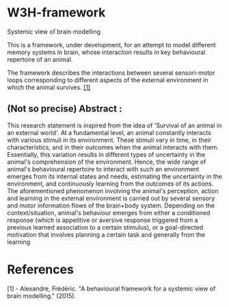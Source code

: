 # W3H-framework
Systemic view of brain modelling

This is a framework, under development, for an attempt to model different memory systems in brain, whose interaction results in key behavioural repertoire of an animal.

The framework describes the interactions between several sensori-motor loops corresponding to different aspects of the external environment in which the animal survives.  [[1]](https://hal.inria.fr/hal-01246653/)

## (Not so precise) Abstract :
This research statement is inspired from the idea of 'Survival of an animal in an external world'. At a fundamental level, an animal constantly interacts with various stimuli in its environment. These stimuli vary in time, in their characteristics, and in their outcomes when the animal interacts with them. Essentially, this variation results in different types of uncertainty in the animal's comprehension of the environment. Hence, the wide range of animal's behavioural repertoire to interact with such an environment emerges from its internal states and needs, estimating the uncertainty in the environment, and continuously  learning from the outcomes of its actions.
The aforementioned phenomenon involving the animal's perception, action and learning in the external environment is carried out by several sensory and motor information flows of the brain+body system. Depending on the context/situation, animal's behaviour emerges from either a conditioned response (which is appetitive or aversive response triggered from a previous learned association to a certain stimulus), or a goal-directed motivation that involves planning a certain task and generally from the learning  


# References
[1] - Alexandre, Frédéric. "A behavioural framework for a systemic view of brain modelling." (2015).
